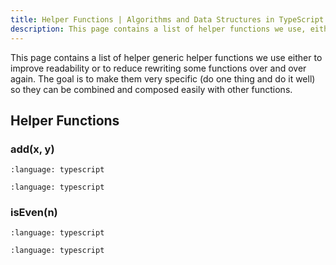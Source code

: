 ```yaml
---
title: Helper Functions | Algorithms and Data Structures in TypeScript and JavaScript
description: This page contains a list of helper functions we use, either to improve readability or to reduce rewriting some functions over and over again.
---
```


This page contains a list of helper generic helper functions we use either to improve readability or to reduce rewriting some functions over and over again. The goal is to make them very specific (do one thing and do it well) so they can be combined and composed easily with other functions.

## Helper Functions

### add(x, y)

```{literalinclude} /../src/algdsts/src/lib/add.test.ts
:language: typescript
```

```{literalinclude} /../src/algdsts/src/lib/add.ts
:language: typescript
```

### isEven(n)

```{literalinclude} /../src/algdsts/src/lib/isEven.test.ts
:language: typescript
```

```{literalinclude} /../src/algdsts/src/lib/add.ts
:language: typescript
```
